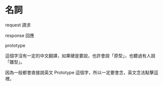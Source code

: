 # 名詞

request  請求

response 回應

prototype 

這個字沒有一定的中文翻譯，如果硬是要說，也許會說「原型」，也聽過有人說「雛型」。

因為一般都會直接說英文 Prototype 這個字，所以一定要會念，英文念法點擊這裡。
